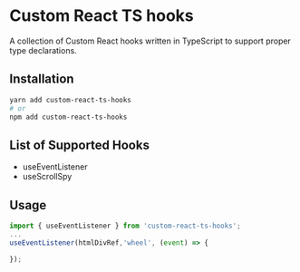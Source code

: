 # Custom React TS hooks

A collection of Custom React hooks written in TypeScript to support proper type declarations.

## Installation

```bash
yarn add custom-react-ts-hooks
# or
npm add custom-react-ts-hooks
```

## List of Supported Hooks

- useEventListener
- useScrollSpy

## Usage

```javascript
import { useEventListener } from 'custom-react-ts-hooks';
...
useEventListener(htmlDivRef,'wheel', (event) => {

});
```
